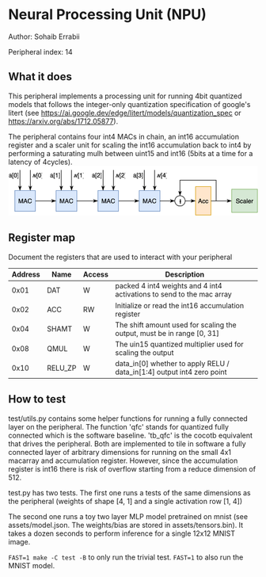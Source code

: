 # Neural Processing Unit (NPU)

Author: Sohaib Errabii

Peripheral index: 14

## What it does

This peripheral implements a processing unit for running 4bit quantized models that follows the integer-only quantization specification 
of google's litert (see https://ai.google.dev/edge/litert/models/quantization_spec or https://arxiv.org/abs/1712.05877).

The peripheral contains four int4 MACs in chain, an int16 accumulation register and a scaler unit
for scaling the int16 accumulation back to int4 by performing a saturating mulh between uint15 and int16 (5bits at a time for a latency of 4cycles).
![NPU Diagram](14_npu_diagram.svg)


## Register map

Document the registers that are used to interact with your peripheral

| Address   | Name    | Access   | Description                                                                   |
| --------- | ------- | -------- | ----------------------------------------------------------------------------- |
| 0x01      | DAT     | W        | packed 4 int4 weights and 4 int4 activations to send to the mac array         |
| 0x02      | ACC     | RW       | Initialize or read the int16 accumulation register                            |
| 0x04      | SHAMT   | W        | The shift amount used for scaling the output, must be in range [0, 31]        |
| 0x08      | QMUL    | W        | The uin15 quantized multiplier used for scaling the output                    |
| 0x10      | RELU_ZP | W        | data_in[0] whether to apply RELU / data_in[1:4] output int4 zero point        |

## How to test

test/utils.py contains some helper functions for running a fully connected layer on the peripheral.
The function 'qfc' stands for quantized fully connected which is the software baseline.
'tb_qfc' is the cocotb equivalent that drives the peripheral. Both are implemented to tile in software a fully connected layer of arbitrary
dimensions for running on the small 4x1 macarray and accumulation register.
However, since the accumulation register is int16 there is risk of overflow starting from a reduce dimension of 512.

test.py has two tests.
The first one runs a tests of the same dimensions as the peripheral (weights of shape [4, 1] and a single activation row [1, 4])

The second one runs a toy two layer MLP model pretrained on mnist (see assets/model.json. The weights/bias are stored in assets/tensors.bin). 
It takes a dozen seconds to perform inference for a single 12x12 MNIST image.

`FAST=1 make -C test -B` to only run the trivial test. `FAST=1` to also run the MNIST model.
